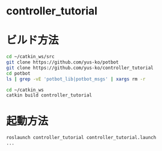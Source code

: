 # controller_tutorial

# ビルド方法
 
```bash
cd ~/catkin_ws/src
git clone https://github.com/yus-ko/potbot
git clone https://github.com/yus-ko/controller_tutorial
cd potbot
ls | grep -vE 'potbot_lib|potbot_msgs' | xargs rm -r
```
```bash
cd ~/catkin_ws
catkin build controller_tutorial
```

# 起動方法

```bash
roslaunch controller_tutorial controller_tutorial.launch
...
